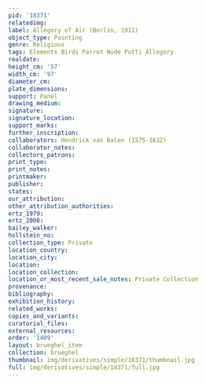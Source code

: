 ```yaml
---
pid: '18371'
relatedimg: 
label: Allegory of Air (Berlin, 1911)
object_type: Painting
genre: Religious
tags: Elements Birds Parrot Nude Putti Allegory
realdate: 
height_cm: '57'
width_cm: '97'
diameter_cm: 
plate_dimensions: 
support: Panel
drawing_medium: 
signature: 
signature_location: 
support_marks: 
further_inscription: 
collaborators: Hendrick van Balen (1575-1632)
collaborator_notes: 
collectors_patrons: 
print_type: 
print_notes: 
printmaker: 
publisher: 
states: 
our_attribution: 
other_attribution_authorities: 
ertz_1979: 
ertz_2008: 
bailey_walker: 
hollstein_no: 
collection_type: Private
location_country: 
location_city: 
location: 
location_collection: 
location_or_most_recent_sale_notes: Private Collection
provenance: 
bibliography: 
exhibition_history: 
related_works: 
copies_and_variants: 
curatorial_files: 
external_resources: 
order: '1409'
layout: brueghel_item
collection: brueghel
thumbnail: img/derivatives/simple/18371/thumbnail.jpg
full: img/derivatives/simple/18371/full.jpg
---
```

